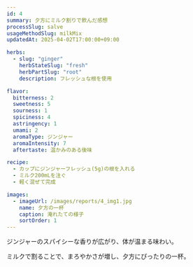 ```yaml
---
id: 4
summary: 夕方にミルク割りで飲んだ感想
processSlug: salve
usageMethodSlug: milkMix
updatedAt: 2025-04-02T17:00:00+09:00

herbs:
  - slug: "ginger"
    herbStateSlug: "fresh"
    herbPartSlug: "root"
    description: フレッシュな根を使用

flavor:
  bitterness: 2
  sweetness: 5
  sourness: 1
  spiciness: 4
  astringency: 1
  umami: 2
  aromaType: ジンジャー
  aromaIntensity: 7
  aftertaste: 温かみのある後味

recipe:
  - カップにジンジャーフレッシュ(5g)の根を入れる
  - ミルク200mLを注ぐ
  - 軽く混ぜて完成

images:
  - imageUrl: /images/reports/4_img1.jpg
    name: 夕方の一杯
    caption: 淹れたての様子
    sortOrder: 1
---
```


ジンジャーのスパイシーな香りが広がり、体が温まる味わい。

ミルクで割ることで、まろやかさが増し、夕方にぴったりの一杯。
